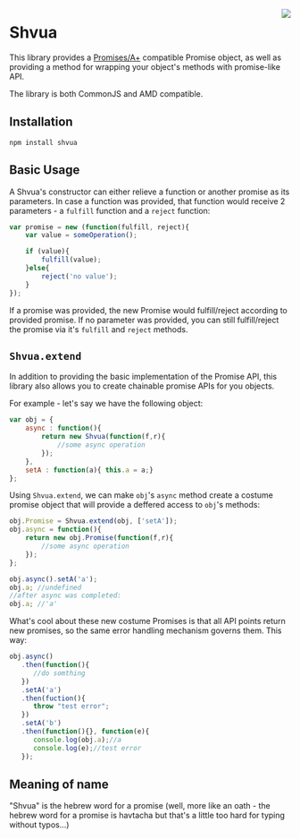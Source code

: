 <a href="http://promises-aplus.github.com/promises-spec"><img src="http://promises-aplus.github.com/promises-spec/assets/logo-small.png" align="right" /></a>

Shvua
===========

This library provides a [Promises/A+](http://promises-aplus.github.io/promises-spec/) compatible
Promise object, as well as providing a method for wrapping your object's methods with promise-like API.

The library is both CommonJS and AMD compatible.

## Installation

```
npm install shvua
```

## Basic Usage

A Shvua's constructor can either relieve a function or another promise as its parameters. In case a function was provided,
that function would receive 2 parameters - a `fulfill` function and a `reject` function:

```js
var promise = new (function(fulfill, reject){
    var value = someOperation();

    if (value){
        fulfill(value);
    }else{
        reject('no value');
    }
});
```
If a promise was provided, the new Promise would fulfill/reject according to provided promise.
If no parameter was provided, you can still fulfill/reject the promise via it's `fulfill` and `reject` methods.

## `Shvua.extend`

In addition to providing the basic implementation of the Promise API, this library also allows you to create
chainable promise APIs for you objects.

For example - let's say we have the following object:

```js
var obj = {
    async : function(){
        return new Shvua(function(f,r){
            //some async operation
        });
    },
    setA : function(a){ this.a = a;}
};
```

Using `Shvua.extend`, we can make `obj`'s `async` method create a costume promise object that will provide
a deffered access to `obj`'s methods:

```js
obj.Promise = Shvua.extend(obj, ['setA']);
obj.async = function(){
    return new obj.Promise(function(f,r){
        //some async operation
    });
};

obj.async().setA('a');
obj.a; //undefined
//after async was completed:
obj.a; //'a'

```
What's cool about these new costume Promises is that all API points return new promises, so the same error handling
mechanism governs them. This way:

```js
obj.async()
   .then(function(){
      //do somthing
   })
   .setA('a')
   .then(fuction(){
      throw "test error";
   })
   .setA('b')
   .then(function(){}, function(e){
      console.log(obj.a);//a
      console.log(e);//test error
   });
```

## Meaning of name

"Shvua" is the hebrew word for a promise (well, more like an oath - the hebrew word for a promise is havtacha but that's
a little too hard for typing without typos...)